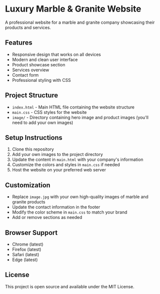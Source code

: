 # Luxury Marble & Granite Website

A professional website for a marble and granite company showcasing their products and services.

## Features

- Responsive design that works on all devices
- Modern and clean user interface
- Product showcase section
- Services overview
- Contact form
- Professional styling with CSS

## Project Structure

- `index.html` - Main HTML file containing the website structure
- `main.css` - CSS styles for the website
- `image/` - Directory containing hero image and product images (you'll need to add your own images)

## Setup Instructions

1. Clone this repository
2. Add your own images to the project directory
3. Update the content in `main.html` with your company's information
4. Customize the colors and styles in `main.css` if needed
5. Host the website on your preferred web server

## Customization

- Replace `image.jpg` with your own high-quality images of marble and granite products
- Update the contact information in the footer
- Modify the color scheme in `main.css` to match your brand
- Add or remove sections as needed

## Browser Support

- Chrome (latest)
- Firefox (latest)
- Safari (latest)
- Edge (latest)

## License

This project is open source and available under the MIT License. 